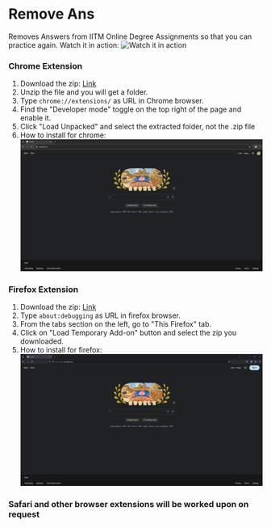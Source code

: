 # Remove Ans

Removes Answers from IITM Online Degree Assignments so that you can practice again.
Watch it in action:
![Watch it in action](https://github.com/rawfiul/remove_ans/blob/main/readme_assets/In_Action.gif)

### Chrome Extension
1. Download the zip: [Link](https://raw.githubusercontent.com/rawfiul/remove_ans/main/chrome_extension/remove_ans_chrome.zip)
2. Unzip the file and you will get a folder.
3. Type ```chrome://extensions/``` as URL in Chrome browser.
4. Find the "Developer mode" toggle on the top right of the page and enable it.
5. Click "Load Unpacked" and select the extracted folder, not the .zip file
5. How to install for chrome: ![How to install this extension](https://github.com/rawfiul/remove_ans/blob/main/readme_assets/Chrome_loading.gif)

### Firefox Extension
1. Download the zip: [Link](https://raw.githubusercontent.com/rawfiul/remove_ans/main/firefox_extension/remove_ans_firefox_extension.zip)
2. Type ```about:debugging``` as URL in firefox browser.
3. From the tabs section on the left, go to "This Firefox" tab.
4. Click on "Load Temporary Add-on" button and select the zip you downloaded.
5. How to install for firefox: ![How to install this extension](https://github.com/rawfiul/remove_ans/blob/main/readme_assets/Firefox_loading.gif)


### Safari and other browser extensions will be worked upon on request

